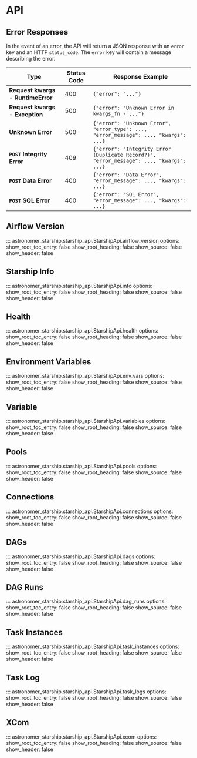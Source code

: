# API

## Error Responses

In the event of an error, the API will return a JSON response with an `error` key
and an HTTP `status_code`. The `error` key will contain a message describing the error.

| **Type**                          | **Status Code** | **Response Example**                                                                        |
|-----------------------------------|-----------------|---------------------------------------------------------------------------------------------|
| **Request kwargs - RuntimeError** | 400             | ```{"error": "..."}```                                                                      |
| **Request kwargs - Exception**    | 500             | ```{"error": "Unknown Error in kwargs_fn - ..."}```                                         |
| **Unknown Error**                 | 500             | ```{"error": "Unknown Error", "error_type": ..., "error_message": ..., "kwargs": ...}```    |
| **`POST` Integrity Error**        | 409             | ```{"error": "Integrity Error (Duplicate Record?)", "error_message": ..., "kwargs": ...}``` |
| **`POST` Data Error**             | 400             | ```{"error": "Data Error", "error_message": ..., "kwargs": ...}```                          |
| **`POST` SQL Error**              | 400             | ```{"error": "SQL Error", "error_message": ..., "kwargs": ...}```                           |

## Airflow Version

::: astronomer_starship.starship_api.StarshipApi.airflow_version
    options:
        show_root_toc_entry: false
        show_root_heading: false
        show_source: false
        show_header: false

## Starship Info

::: astronomer_starship.starship_api.StarshipApi.info
    options:
        show_root_toc_entry: false
        show_root_heading: false
        show_source: false
        show_header: false

## Health

::: astronomer_starship.starship_api.StarshipApi.health
    options:
        show_root_toc_entry: false
        show_root_heading: false
        show_source: false
        show_header: false

## Environment Variables

::: astronomer_starship.starship_api.StarshipApi.env_vars
    options:
        show_root_toc_entry: false
        show_root_heading: false
        show_source: false
        show_header: false

## Variable

::: astronomer_starship.starship_api.StarshipApi.variables
    options:
        show_root_toc_entry: false
        show_root_heading: false
        show_source: false
        show_header: false

## Pools

::: astronomer_starship.starship_api.StarshipApi.pools
    options:
        show_root_toc_entry: false
        show_root_heading: false
        show_source: false
        show_header: false

## Connections

::: astronomer_starship.starship_api.StarshipApi.connections
    options:
        show_root_toc_entry: false
        show_root_heading: false
        show_source: false
        show_header: false

## DAGs

::: astronomer_starship.starship_api.StarshipApi.dags
    options:
        show_root_toc_entry: false
        show_root_heading: false
        show_source: false
        show_header: false

## DAG Runs

::: astronomer_starship.starship_api.StarshipApi.dag_runs
    options:
        show_root_toc_entry: false
        show_root_heading: false
        show_source: false
        show_header: false

## Task Instances

::: astronomer_starship.starship_api.StarshipApi.task_instances
    options:
        show_root_toc_entry: false
        show_root_heading: false
        show_source: false
        show_header: false

## Task Log

::: astronomer_starship.starship_api.StarshipApi.task_logs
    options:
        show_root_toc_entry: false
        show_root_heading: false
        show_source: false
        show_header: false

## XCom

::: astronomer_starship.starship_api.StarshipApi.xcom
    options:
        show_root_toc_entry: false
        show_root_heading: false
        show_source: false
        show_header: false
